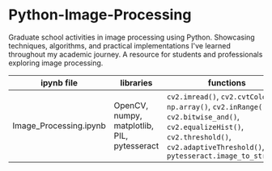 # Python-Image-Processing
Graduate school activities in image processing using Python. Showcasing techniques, algorithms, and practical implementations I've learned throughout my academic journey. A resource for students and professionals exploring image processing.

| ipynb file               | libraries                                            | functions                                                                                                                                                                   |
|--------------------------|------------------------------------------------------|-----------------------------------------------------------------------------------------------------------------------------------------------------------------------------|
| Image_Processing.ipynb | OpenCV, numpy, matplotlib, PIL, pytesseract | `cv2.imread()`, `cv2.cvtColor()`, `np.array()`, `cv2.inRange()`, `cv2.bitwise_and()`, `cv2.equalizeHist()`, `cv2.threshold()`, `cv2.adaptiveThreshold()`, `pytesseract.image_to_string()` |
